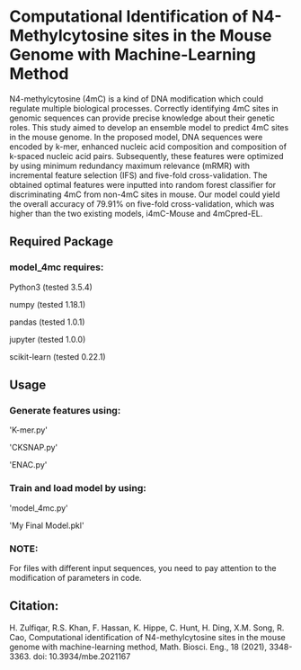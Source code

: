 # Computational Identification of N4-Methylcytosine sites in the Mouse Genome with Machine-Learning Method

N4-methylcytosine (4mC) is a kind of DNA modification which could regulate multiple biological processes. Correctly identifying 4mC sites in genomic sequences can provide precise knowledge about their genetic roles. This study aimed to develop an ensemble model to predict 4mC sites in the mouse genome. In the proposed model, DNA sequences were encoded by k-mer, enhanced nucleic acid composition and composition of k-spaced nucleic acid pairs. Subsequently, these features were optimized by using minimum redundancy maximum relevance (mRMR) with incremental feature selection (IFS) and five-fold cross-validation. The obtained optimal features were inputted into random forest classifier for discriminating 4mC from non-4mC sites in mouse. Our model could yield the overall accuracy of 79.91% on five-fold cross-validation, which was higher than the two existing models, i4mC-Mouse and 4mCpred-EL. 
## Required Package
### model_4mc requires:

Python3 (tested 3.5.4)

numpy (tested 1.18.1)

pandas (tested 1.0.1)

jupyter (tested 1.0.0)

scikit-learn (tested 0.22.1)
## Usage
### Generate features using:
'K-mer.py'

'CKSNAP.py'

'ENAC.py'
### Train and load model by using:
'model_4mc.py'

'My Final Model.pkl'
### NOTE:
For files with different input sequences, you need to pay attention to the modification of parameters in code.
## Citation:
H. Zulfiqar, R.S. Khan, F. Hassan, K. Hippe, C. Hunt, H. Ding, X.M. Song, R. Cao, Computational identification of N4-methylcytosine sites in the mouse genome with machine-learning method, Math. Biosci. Eng., 18 (2021), 3348-3363. doi: 10.3934/mbe.2021167
